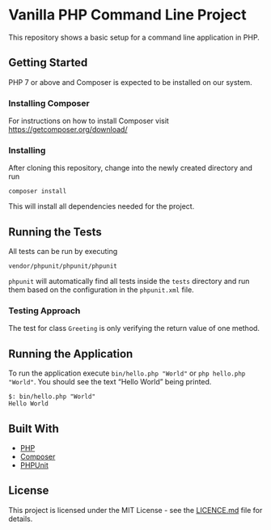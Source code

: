 # Vanilla PHP Command Line Project

This repository shows a basic setup for a command line application in PHP.


## Getting Started

PHP 7 or above and Composer is expected to be installed on our system.

### Installing Composer

For instructions on how to install Composer visit https://getcomposer.org/download/

### Installing

After cloning this repository, change into the newly created directory and run

```
composer install
```

This will install all dependencies needed for the project.


## Running the Tests

All tests can be run by executing

```
vendor/phpunit/phpunit/phpunit
```

`phpunit` will automatically find all tests inside the `tests` directory and run them based on the configuration in the `phpunit.xml` file.


### Testing Approach

The test for class `Greeting` is only verifying the return value of one method.


## Running the Application

To run the application execute `bin/hello.php "World"` or `php hello.php "World"`.
You should see the text &ldquo;Hello World&rdquo; being printed.

```
$: bin/hello.php "World"
Hello World
```


## Built With

- [PHP](https://secure.php.net/)
- [Composer](https://getcomposer.org/)
- [PHPUnit](https://phpunit.de/)


## License

This project is licensed under the MIT License - see the [LICENCE.md](LICENCE.md) file for details.
